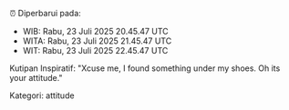 ⏰ Diperbarui pada:
- WIB: Rabu, 23 Juli 2025 20.45.47 UTC
- WITA: Rabu, 23 Juli 2025 21.45.47 UTC
- WIT: Rabu, 23 Juli 2025 22.45.47 UTC

Kutipan Inspiratif:
"Xcuse me, I found something under my shoes. Oh its your attitude."


Kategori: attitude

